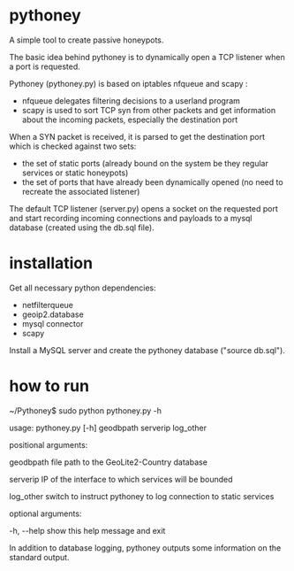 # pythoney
A simple tool to create passive honeypots.

The basic idea behind pythoney is to dynamically open a TCP listener when a port is requested.

Pythoney (pythoney.py) is based on iptables nfqueue and scapy :
  - nfqueue delegates filtering decisions to a userland program
  - scapy is used to sort TCP syn from other packets and get information about the incoming packets, especially the destination port

When a SYN packet is received, it is parsed to get the destination port which is checked against two sets:
  - the set of static ports (already bound on the system be they regular services or static honeypots)
  - the set of ports that have already been dynamically opened (no need to recreate the associated listener)

The default TCP listener (server.py) opens a socket on the requested port and start recording incoming connections and payloads to a mysql database (created using the db.sql file).

# installation
Get all necessary python dependencies:
  - netfilterqueue
  - geoip2.database 
  - mysql connector
  - scapy
  
Install a MySQL server and create the pythoney database ("source db.sql").

# how to run
~/Pythoney$ sudo python pythoney.py -h
  
  usage: pythoney.py [-h] geodbpath serverip log_other
  
  positional arguments:
  
  geodbpath   file path to the GeoLite2-Country database
  
  serverip    IP of the interface to which services will be bounded
  
  log_other   switch to instruct pythoney to log connection to static services


  optional arguments:
  
  -h, --help  show this help message and exit
  
In addition to database logging, pythoney outputs some information on the standard output.
